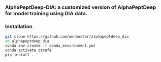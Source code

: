 ### AlphaPeptDeep-DIA: a customized version of AlphaPeptDeep for model training using DIA data.

### Installation

``` bash
git clone https://github.com/wenbostar/alphapeptdeep_dia
cd alphapeptdeep_dia
conda env create -f conda_environment.yml
conda activate carafe
pip install .
```
